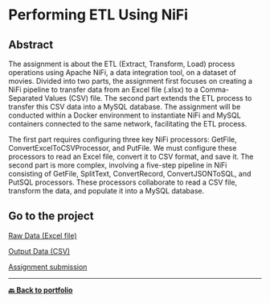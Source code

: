 # Performing ETL Using NiFi
## Abstract
The assignment is about the ETL (Extract, Transform, Load) process operations using Apache NiFi, a data integration tool, on a dataset of movies. Divided into two parts, the assignment first focuses on creating a NiFi pipeline to transfer data from an Excel file (.xlsx) to a Comma-Separated Values (CSV) file. The second part extends the ETL process to transfer this CSV data into a MySQL database. The assignment will be conducted within a Docker environment to instantiate NiFi and MySQL containers connected to the same network, facilitating the ETL process.

The first part requires configuring three key NiFi processors: GetFile, ConvertExcelToCSVProcessor, and PutFile. We must configure these processors to read an Excel file, convert it to CSV format, and save it. The second part is more complex, involving a five-step pipeline in NiFi consisting of GetFile, SplitText, ConvertRecord, ConvertJSONToSQL, and PutSQL processors. These processors collaborate to read a CSV file, transform the data, and populate it into a MySQL database.

## Go to the project

[Raw Data (Excel file)](movies.xlsx)

[Output Data (CSV)](movies.csv)

[Assignment submission](assignment_submission.md)

---
**[🔙 Back to portfolio](https://nicolagg.github.io/)**

